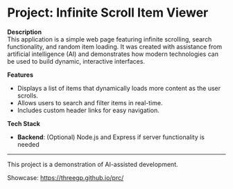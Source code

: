 # Project: Infinite Scroll Item Viewer

**Description**  
This application is a simple web page featuring infinite scrolling, search functionality, and random item loading. It was created with assistance from artificial intelligence (AI) and demonstrates how modern technologies can be used to build dynamic, interactive interfaces.

**Features**  
- Displays a list of items that dynamically loads more content as the user scrolls.
- Allows users to search and filter items in real-time.
- Includes custom header links for easy navigation.

**Tech Stack**  
- **Backend**: (Optional) Node.js and Express if server functionality is needed

---

This project is a demonstration of AI-assisted development.

Showcase: https://threegp.github.io/prc/ 
